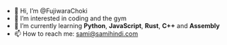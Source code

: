 - 👋 Hi, I’m @FujiwaraChoki
- 👀 I’m interested in coding and the gym
- 🌱 I’m currently learning <b>Python</b>, <b>JavaScript</b>, <b>Rust</b>, <b>C++</b> and <b>Assembly</b>
- 📫 How to reach me: sami@samihindi.com
